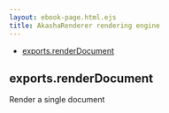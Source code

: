```yaml
---
layout: ebook-page.html.ejs
title: AkashaRenderer rendering engine
---
```

  - [exports.renderDocument](#exportsrenderdocument)

## exports.renderDocument

  Render a single document
